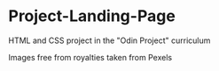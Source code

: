 # Project-Landing-Page
HTML and CSS project in the "Odin Project" curriculum

Images free from royalties taken from Pexels
